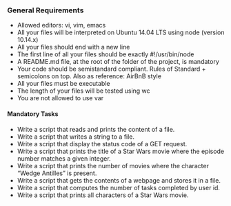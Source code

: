 ### General Requirements
- Allowed editors: vi, vim, emacs
- All your files will be interpreted on Ubuntu 14.04 LTS using node (version 10.14.x)
- All your files should end with a new line
- The first line of all your files should be exactly #!/usr/bin/node
- A README.md file, at the root of the folder of the project, is mandatory
- Your code should be semistandard compliant. Rules of Standard + semicolons on top. Also as reference: AirBnB style
- All your files must be executable
- The length of your files will be tested using wc
- You are not allowed to use var

#### Mandatory Tasks
- Write a script that reads and prints the content of a file.
- Write a script that writes a string to a file.
- Write a script that display the status code of a GET request.
- Write a script that prints the title of a Star Wars movie where the episode number matches a given integer.
- Write a script that prints the number of movies where the character “Wedge Antilles” is present.
- Write a script that gets the contents of a webpage and stores it in a file.
- Write a script that computes the number of tasks completed by user id.
- Write a script that prints all characters of a Star Wars movie.
